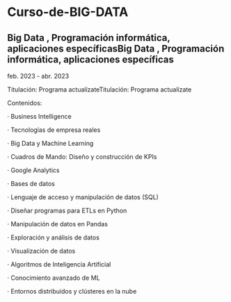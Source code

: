# Curso-de-BIG-DATA

## Big Data , Programación informática, aplicaciones específicasBig Data , Programación informática, aplicaciones específicas
feb. 2023 - abr. 2023

Titulación: Programa actualízateTitulación: Programa actualízate

Contenidos: 

· Business Intelligence
 
· Tecnologías de empresa reales 

· Big Data y Machine Learning 

· Cuadros de Mando: Diseño y construcción de KPIs 

· Google Analytics 

· Bases de datos 

· Lenguaje de acceso y manipulación de datos (SQL) 

· Diseñar programas para ETLs en Python 

· Manipulación de datos en Pandas 

· Exploración y análisis de datos
 
· Visualización de datos 

· Algoritmos de Inteligencia Artificial 

· Conocimiento avanzado de ML 

· Entornos distribuidos y clústeres en la nube
